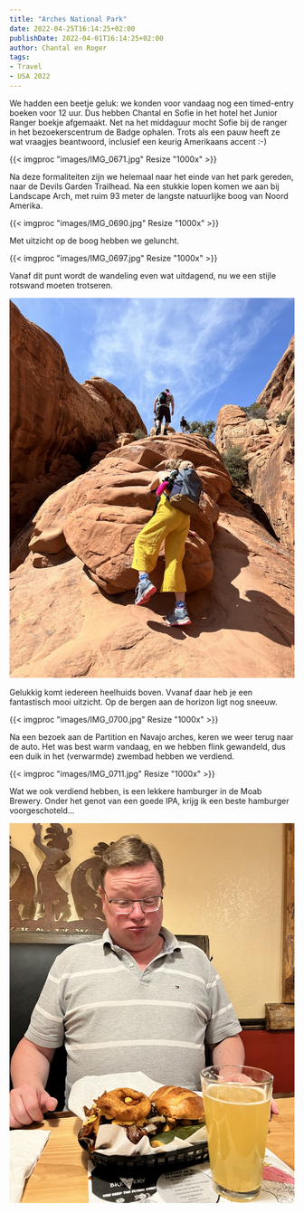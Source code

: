 ```yaml
---
title: "Arches National Park"
date: 2022-04-25T16:14:25+02:00
publishDate: 2022-04-01T16:14:25+02:00
author: Chantal en Roger
tags:
- Travel
- USA 2022
---
```


We hadden een beetje geluk: we konden voor vandaag nog een timed-entry boeken voor 12 uur. Dus hebben Chantal en Sofie in het hotel het Junior Ranger boekje afgemaakt. Net na het middaguur mocht Sofie bij de ranger in het bezoekerscentrum de Badge ophalen. Trots als een pauw heeft ze wat vraagjes beantwoord, inclusief een keurig Amerikaans accent :-)

{{< imgproc "images/IMG_0671.jpg" Resize "1000x" >}}

Na deze formaliteiten zijn we helemaal naar het einde van het park gereden, naar de Devils Garden Trailhead. Na een stukkie lopen komen we aan bij Landscape Arch, met ruim 93 meter de langste natuurlijke boog van Noord Amerika.

{{< imgproc "images/IMG_0690.jpg" Resize "1000x" >}}

Met uitzicht op de boog hebben we geluncht.

{{< imgproc "images/IMG_0697.jpg" Resize "1000x" >}}

Vanaf dit punt wordt de wandeling even wat uitdagend, nu we een stijle rotswand moeten trotseren. 

![Klimgeit](images/IMG_2413.jpg)

Gelukkig komt iedereen heelhuids boven. Vvanaf daar heb je een fantastisch mooi uitzicht. Op de bergen aan de horizon ligt nog sneeuw.

{{< imgproc "images/IMG_0700.jpg" Resize "1000x" >}}

Na een bezoek aan de Partition en Navajo arches, keren we weer terug naar de auto. Het was best warm vandaag, en we hebben flink gewandeld, dus een duik in het (verwarmde) zwembad hebben we verdiend.

{{< imgproc "images/IMG_0711.jpg" Resize "1000x" >}}

Wat we ook verdiend hebben, is een lekkere hamburger in de Moab Brewery. Onder het genot van een goede IPA, krijg ik een beste hamburger voorgeschoteld...

![Eten!](images/IMG_2469.jpg)
